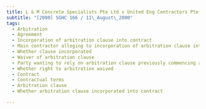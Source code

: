 ```yaml
---
title: L & M Concrete Specialists Pte Ltd v United Eng Contractors Pte Ltd 
subtitle: "[2000] SGHC 166 / 11\_August\_2000"
tags:
  - Arbitration
  - Agreement
  - Incorporation of arbitration clause into contract
  - Main contractor alleging to incorporation of arbitration clause into contract
  - Whether clause incorporated
  - Waiver of arbitration clause
  - Party wanting to rely on arbitration clause previously commencing action in court
  - Whether right to arbitration waived
  - Contract
  - Contractual terms
  - Arbitration clause
  - Whether arbitration clause incorporated into contract

---
```


